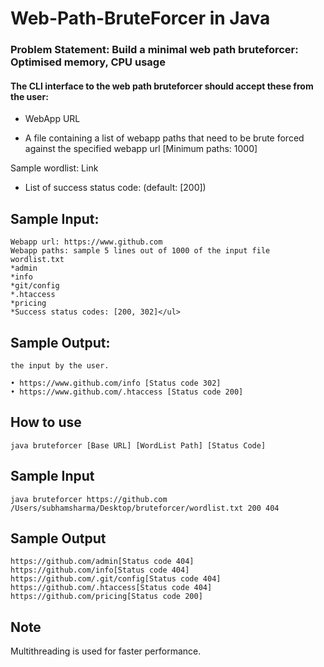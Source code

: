 # Web-Path-BruteForcer in Java

### Problem Statement: Build a minimal web path bruteforcer: Optimised memory, CPU usage

#### The CLI interface to the web path bruteforcer should accept these from the user:

* WebApp URL

* A file containing a list of webapp paths that need to be brute forced against the specified
webapp url [Minimum paths: 1000]

Sample wordlist: Link

* List of success status code: (default: [200])


## Sample Input:
```
Webapp url: https://www.github.com
Webapp paths: sample 5 lines out of 1000 of the input file wordlist.txt
*admin
*info
*git/config
*.htaccess
*pricing
*Success status codes: [200, 302]</ul>
```

## Sample Output: 
```A list of URLs that responded with any of the success status codes as provided in
the input by the user.

• https://www.github.com/info [Status code 302]
• https://www.github.com/.htaccess [Status code 200]
```
## How to use
```
java bruteforcer [Base URL] [WordList Path] [Status Code]
```

## Sample Input
```
java bruteforcer https://github.com /Users/subhamsharma/Desktop/bruteforcer/wordlist.txt 200 404
```
## Sample Output
```
https://github.com/admin[Status code 404]
https://github.com/info[Status code 404]
https://github.com/.git/config[Status code 404]
https://github.com/.htaccess[Status code 404]
https://github.com/pricing[Status code 200]
```

## Note 
Multithreading is used for faster performance.
